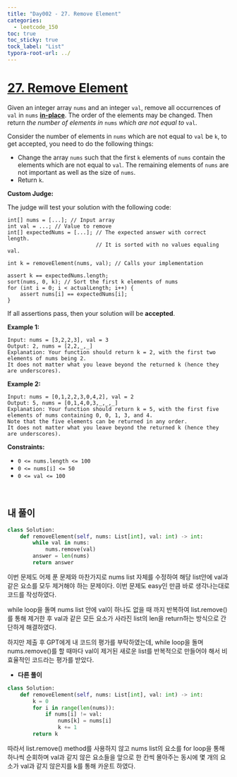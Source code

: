 ```yaml
---
title: "Day002 - 27. Remove Element"
categories:
  - leetcode_150
toc: true
toc_sticky: true
tock_label: "List"
typora-root-url: ../
---
```


# [27. Remove Element](https://leetcode.com/problems/remove-element/)

Given an integer array `nums` and an integer `val`, remove all occurrences of `val` in `nums` [**in-place**](https://en.wikipedia.org/wiki/In-place_algorithm). The order of the elements may be changed. Then return *the number of elements in* `nums` *which are not equal to* `val`.

Consider the number of elements in `nums` which are not equal to `val` be `k`, to get accepted, you need to do the following things:

- Change the array `nums` such that the first `k` elements of `nums` contain the elements which are not equal to `val`. The remaining elements of `nums` are not important as well as the size of `nums`.
- Return `k`.

**Custom Judge:**

The judge will test your solution with the following code:

```
int[] nums = [...]; // Input array
int val = ...; // Value to remove
int[] expectedNums = [...]; // The expected answer with correct length.
                            // It is sorted with no values equaling val.

int k = removeElement(nums, val); // Calls your implementation

assert k == expectedNums.length;
sort(nums, 0, k); // Sort the first k elements of nums
for (int i = 0; i < actualLength; i++) {
    assert nums[i] == expectedNums[i];
}
```

If all assertions pass, then your solution will be **accepted**.

 

**Example 1:**

```
Input: nums = [3,2,2,3], val = 3
Output: 2, nums = [2,2,_,_]
Explanation: Your function should return k = 2, with the first two elements of nums being 2.
It does not matter what you leave beyond the returned k (hence they are underscores).
```

**Example 2:**

```
Input: nums = [0,1,2,2,3,0,4,2], val = 2
Output: 5, nums = [0,1,4,0,3,_,_,_]
Explanation: Your function should return k = 5, with the first five elements of nums containing 0, 0, 1, 3, and 4.
Note that the five elements can be returned in any order.
It does not matter what you leave beyond the returned k (hence they are underscores).
```

 

**Constraints:**

- `0 <= nums.length <= 100`
- `0 <= nums[i] <= 50`
- `0 <= val <= 100`

<br>

## **내 풀이**

```python
class Solution:
    def removeElement(self, nums: List[int], val: int) -> int:
        while val in nums:
            nums.remove(val)
        answer = len(nums)
        return answer
```



이번 문제도 어제 푼 문제와 마찬가지로 nums list 자체를 수정하여 해당 list안에 val과 같은 요소를 모두 제거해야 하는 문제이다. 이번 문제도 easy인 만큼 바로 생각나는대로 코드를 작성하였다.

while loop을 돌며 nums list 안에 val이 하나도 없을 때 까지 반복하여 list.remove()를 통해 제거한 후 val과 같은 모든 요소가 사라진 list의 len을 return하는 방식으로 간단하게 해결하였다.

하지만 제출 후 GPT에게 내 코드의 평가를 부탁하였는데, while loop을 돌며 nums.remove()를 할 때마다 val이 제거된 새로운 list를 반복적으로 만들어야 해서 비효율적인 코드라는 평가를 받았다.



- **다른 풀이**

```python
class Solution:
    def removeElement(self, nums: List[int], val: int) -> int:
        k = 0
        for i in range(len(nums)):
            if nums[i] != val:
                nums[k] = nums[i]
                k += 1
        return k
```

따라서 list.remove() method를 사용하지 않고 nums list의 요소를 for loop을 통해 하나씩 순회하며 val과 같지 않은 요소들을 앞으로 한 칸씩 몰아주는 동시에 몇 개의 요소가 val과 같지 않은지를 k를 통해 카운트 하였다.

